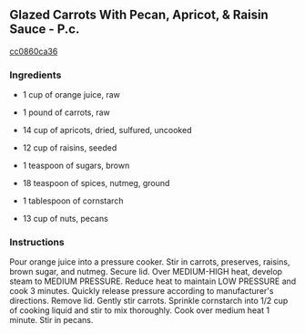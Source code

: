 ## Glazed Carrots With Pecan, Apricot, & Raisin Sauce - P.c.

[cc0860ca36](http://www.food.com/recipe/glazed-carrots-with-pecan-apricot-raisin-sauce-p-c-310715)

### Ingredients

 - 1 cup of orange juice, raw

 - 1 pound of carrots, raw

 - 14 cup of apricots, dried, sulfured, uncooked

 - 12 cup of raisins, seeded

 - 1 teaspoon of sugars, brown

 - 18 teaspoon of spices, nutmeg, ground

 - 1 tablespoon of cornstarch

 - 13 cup of nuts, pecans

### Instructions

Pour orange juice into a pressure cooker. Stir in carrots, preserves, raisins, brown sugar, and nutmeg. Secure lid. Over MEDIUM-HIGH heat, develop steam to MEDIUM PRESSURE. Reduce heat to maintain LOW PRESSURE and cook 3 minutes. Quickly release pressure according to manufacturer's directions. Remove lid. Gently stir carrots. Sprinkle cornstarch into 1/2 cup of cooking liquid and stir to mix thoroughly. Cook over medium heat 1 minute. Stir in pecans.